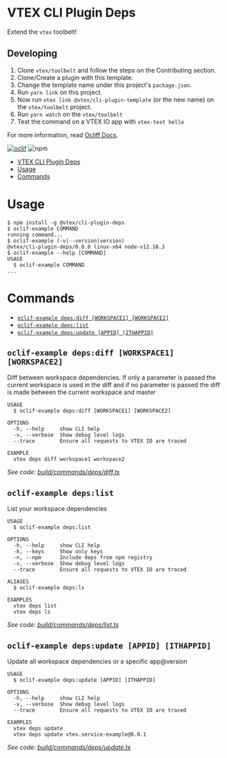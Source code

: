 # VTEX CLI Plugin Deps

Extend the `vtex` toolbelt!

## Developing

1. Clone `vtex/toolbelt` and follow the steps on the Contributing section.
2. Clone/Create a plugin with this template.
3. Change the template name under this project's `package.json`.
2. Run `yarn link` on this project.
3. Now run `vtex link @vtex/cli-plugin-template` (or the new name) on the `vtex/toolbelt` project.
4. Run `yarn watch` on the `vtex/toolbelt`
5. Test the command on a VTEX IO app with `vtex-test hello`

For more information, read [Ocliff Docs](https://oclif.io/docs/introduction).

[![oclif](https://img.shields.io/badge/cli-oclif-brightgreen.svg)](https://oclif.io)
![npm](https://img.shields.io/npm/v/@vtex/cli-plugin-deps)

<!-- toc -->
* [VTEX CLI Plugin Deps](#vtex-cli-plugin-deps)
* [Usage](#usage)
* [Commands](#commands)
<!-- tocstop -->
# Usage
<!-- usage -->
```sh-session
$ npm install -g @vtex/cli-plugin-deps
$ oclif-example COMMAND
running command...
$ oclif-example (-v|--version|version)
@vtex/cli-plugin-deps/0.0.0 linux-x64 node-v12.18.3
$ oclif-example --help [COMMAND]
USAGE
  $ oclif-example COMMAND
...
```
<!-- usagestop -->
# Commands
<!-- commands -->
* [`oclif-example deps:diff [WORKSPACE1] [WORKSPACE2]`](#oclif-example-depsdiff-workspace1-workspace2)
* [`oclif-example deps:list`](#oclif-example-depslist)
* [`oclif-example deps:update [APPID] [ITHAPPID]`](#oclif-example-depsupdate-appid-ithappid)

## `oclif-example deps:diff [WORKSPACE1] [WORKSPACE2]`

Diff between workspace dependencies. If only a parameter is passed the current workspace is used in the diff and if no parameter is passed the diff is made between the current workspace and master

```
USAGE
  $ oclif-example deps:diff [WORKSPACE1] [WORKSPACE2]

OPTIONS
  -h, --help     show CLI help
  -v, --verbose  Show debug level logs
  --trace        Ensure all requests to VTEX IO are traced

EXAMPLE
  vtex deps diff workspace1 workspace2
```

_See code: [build/commands/deps/diff.ts](https://github.com/vtex/cli-plugin-deps/blob/v0.0.0/build/commands/deps/diff.ts)_

## `oclif-example deps:list`

List your workspace dependencies

```
USAGE
  $ oclif-example deps:list

OPTIONS
  -h, --help     show CLI help
  -k, --keys     Show only keys
  -n, --npm      Include deps from npm registry
  -v, --verbose  Show debug level logs
  --trace        Ensure all requests to VTEX IO are traced

ALIASES
  $ oclif-example deps:ls

EXAMPLES
  vtex deps list
  vtex deps ls
```

_See code: [build/commands/deps/list.ts](https://github.com/vtex/cli-plugin-deps/blob/v0.0.0/build/commands/deps/list.ts)_

## `oclif-example deps:update [APPID] [ITHAPPID]`

Update all workspace dependencies or a specific app@version

```
USAGE
  $ oclif-example deps:update [APPID] [ITHAPPID]

OPTIONS
  -h, --help     show CLI help
  -v, --verbose  Show debug level logs
  --trace        Ensure all requests to VTEX IO are traced

EXAMPLES
  vtex deps update
  vtex deps update vtex.service-example@0.0.1
```

_See code: [build/commands/deps/update.ts](https://github.com/vtex/cli-plugin-deps/blob/v0.0.0/build/commands/deps/update.ts)_
<!-- commandsstop -->
